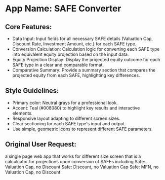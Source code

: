 # **App Name**: SAFE Converter

## Core Features:

- Data Input: Input fields for all necessary SAFE details (Valuation Cap, Discount Rate, Investment Amount, etc.) for each SAFE type.
- Conversion Calculation: Calculation logic for converting each SAFE type into equivalent equity projection based on the input data.
- Equity Projection Display: Display the projected equity outcome for each SAFE type in a clear and comparable format.
- Comparative Summary: Provide a summary section that compares the projected equity from each SAFE, highlighting key differences.

## Style Guidelines:

- Primary color: Neutral grays for a professional look.
- Accent: Teal (#008080) to highlight key results and interactive elements.
- Responsive layout adapting to different screen sizes.
- Clear sectioning for each SAFE type's input and output.
- Use simple, geometric icons to represent different SAFE parameters.

## Original User Request:
a single page web app that works for different size screen that is a calculcator for projections upon conversion of SAFEs including Safe: Valuation Cap, no Discount
Safe: Discount, no Valuation Cap
Safe: MFN, no Valuation Cap, no Discount
  